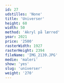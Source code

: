 ```yaml
---
id: 27
udstilles: 'None'
title: 'Universer'
height: 60
width: 50
method: 'Akryl på lærred'
year: 2021
price: '2500'
rasterWidth: 1927
rasterHeight: 2394
fileName: 'IMG_2139.JPG'
medie: 'maleri'
show: 'yes'
slug: 'universer'
weight: '270'
---
```

